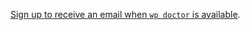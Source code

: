 [Sign up to receive an email when `wp doctor` is available](https://runcommand.io/newsletter-signup/).
